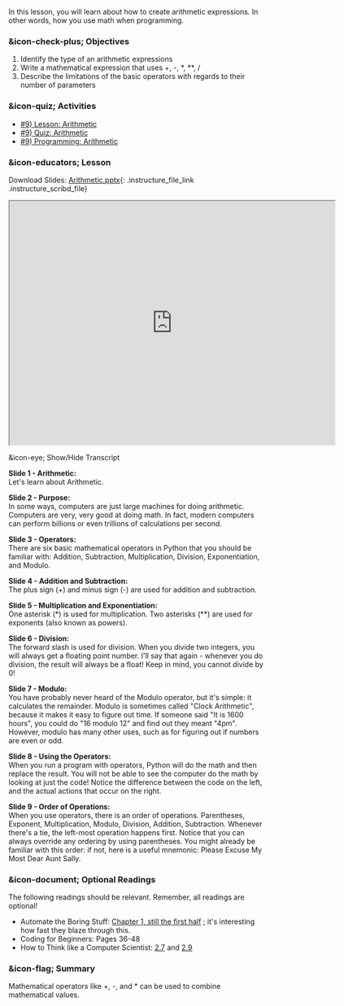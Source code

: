 In this lesson, you will learn about how to create arithmetic expressions. In
other words, how you use math when programming.

###  &icon-check-plus; Objectives

  1. Identify the type of an arithmetic expressions
  2. Write a mathematical expression that uses +, -, *, **, /
  3. Describe the limitations of the basic operators with regards to their number of parameters

###  &icon-quiz; Activities

  * [#9) Lesson: Arithmetic](#video)
  * [#9) Quiz: Arithmetic](https://vt.instructure.com/courses/66476/assignments/356613)
  * [#9) Programming: Arithmetic](https://vt.instructure.com/courses/66476/assignments/356692)

###  &icon-educators; Lesson

Download Slides:
[Arithmetic.pptx](https://vt.instructure.com/courses/66476/files/5919811/download?verifier=NABQSYJvAePq2yvS8lrAL6WG7eBbSE0GlRTi2qeF&wrap=1
"Arithmetic.pptx" ){: .instructure_file_link .instructure_scribd_file}

<iframe height="150" width="300" style="width: 640px; height: 480px;"
webkitallowfullscreen="webkitallowfullscreen" title="Arithmetic Operations"
mozallowfullscreen="mozallowfullscreen"
src="https://www.youtube.com/embed/dZLxz0qOnfQ?feature=oembed&rel=0"
allowfullscreen="allowfullscreen"></iframe>

&icon-eye; Show/Hide Transcript

**Slide 1 - Arithmetic:**  
Let's learn about Arithmetic.

**Slide 2 - Purpose:**  
In some ways, computers are just large machines for doing arithmetic.
Computers are very, very good at doing math. In fact, modern computers can
perform billions or even trillions of calculations per second.

**Slide 3 - Operators:**  
There are six basic mathematical operators in Python that you should be
familiar with: Addition, Subtraction, Multiplication, Division,
Exponentiation, and Modulo.

**Slide 4 - Addition and Subtraction:**  
The plus sign (+) and minus sign (-) are used for addition and subtraction.

**Slide 5 - Multiplication and Exponentiation:**  
One asterisk (*) is used for multiplication. Two asterisks (**) are used for
exponents (also known as powers).

**Slide 6 - Division:**  
The forward slash is used for division. When you divide two integers, you will
always get a floating point number. I'll say that again - whenever you do
division, the result will always be a float! Keep in mind, you cannot divide
by 0!

**Slide 7 - Modulo:**  
You have probably never heard of the Modulo operator, but it's simple: it
calculates the remainder. Modulo is sometimes called "Clock Arithmetic",
because it makes it easy to figure out time. If someone said "It is 1600
hours", you could do "16 modulo 12" and find out they meant "4pm". However,
modulo has many other uses, such as for figuring out if numbers are even or
odd.

**Slide 8 - Using the Operators:**  
When you run a program with operators, Python will do the math and then
replace the result. You will not be able to see the computer do the math by
looking at just the code! Notice the difference between the code on the left,
and the actual actions that occur on the right.

**Slide 9 - Order of Operations:**  
When you use operators, there is an order of operations. Parentheses,
Exponent, Multiplication, Modulo, Division, Addition, Subtraction. Whenever
there's a tie, the left-most operation happens first. Notice that you can
always override any ordering by using parentheses. You might already be
familiar with this order: if not, here is a useful mnemonic: Please Excuse My
Most Dear Aunt Sally.

###  &icon-document; Optional Readings

The following readings should be relevant. Remember, all readings are
optional!

  * Automate the Boring Stuff: [Chapter 1, still the first half](https://automatetheboringstuff.com/chapter1/) ; it's interesting how fast they blaze through this.
  * Coding for Beginners: Pages 36-48
  * How to Think like a Computer Scientist: [2.7](http://interactivepython.org/runestone/static/thinkcspy/SimplePythonData/OperatorsandOperands.html) and [2.9](http://interactivepython.org/runestone/static/thinkcspy/SimplePythonData/OrderofOperations.html)

###  &icon-flag; Summary

Mathematical operators like +, -, and * can be used to combine mathematical
values.
